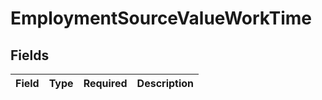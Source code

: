 # EmploymentSourceValueWorkTime


## Fields

| Field       | Type        | Required    | Description |
| ----------- | ----------- | ----------- | ----------- |